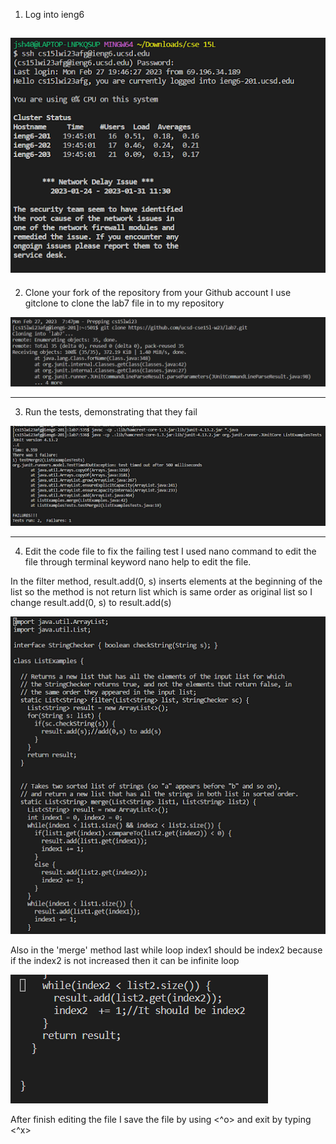 1. Log into ieng6


![Image](1.png)
----------------------------------------------------------------------------------------------------------------------------
2. Clone your fork of the repository from your Github account
I use gitclone to clone the lab7 file in to my repository

![Image](6.png)

----------------------------------------------------------------------------------------------------------------------------
3. Run the tests, demonstrating that they fail

![Image](2.png)

----------------------------------------------------------------------------------------------------------------------------
4. Edit the code file to fix the failing test
I used nano command to edit the file through terminal 
keyword nano help to edit the file.

In the filter method, result.add(0, s) inserts elements at the beginning of the list so 
the method is not return list which is same order as original list so I change result.add(0, s)
to result.add(s) 

![Image](3.png)

Also in the 'merge' method last while loop index1 should be index2 because 
if the index2 is not increased then it can be infinite loop

![Image](4.png)

After finish editing the file I save the file by using <^o> and exit by typing <^x>

